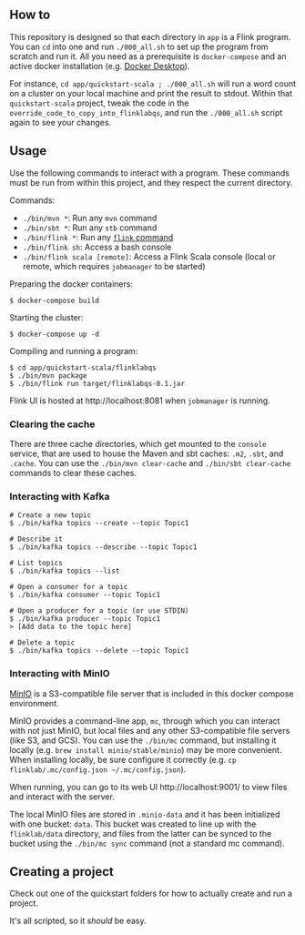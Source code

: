 ## How to

This repository is designed so that each directory in `app` is a Flink program. You can `cd` into one and run `./000_all.sh` to set up the program from scratch and run it. All you need as a prerequisite is `docker-compose` and an active docker installation (e.g. [Docker Desktop](https://www.docker.com/products/docker-desktop)).

For instance, `cd app/quickstart-scala ; ./000_all.sh` will run a word count on
a cluster on your local machine and print the result to stdout. Within that `quickstart-scala` project, tweak the code in the `override_code_to_copy_into_flinklabqs`, and run the `./000_all.sh` script again to see your changes.

## Usage

Use the following commands to interact with a program. These commands must be run from within this project, and they respect the current directory.

Commands:
- `./bin/mvn *`: Run any `mvn` command
- `./bin/sbt *`: Run any `stb` command
- `./bin/flink *`: Run any [`flink` command](https://ci.apache.org/projects/flink/flink-docs-master/docs/deployment/cli/) 
- `./bin/flink sh`: Access a bash console
- `./bin/flink scala [remote]`: Access a Flink Scala console (local or remote, which requires `jobmanager` to be started)

Preparing the docker containers:
```
$ docker-compose build
```

Starting the cluster:
```
$ docker-compose up -d
```

Compiling and running a program:

```
$ cd app/quickstart-scala/flinklabqs
$ ./bin/mvn package
$ ./bin/flink run target/flinklabqs-0.1.jar
```

Flink UI is hosted at http://localhost:8081 when `jobmanager` is running.

### Clearing the cache
There are three cache directories, which get mounted to the `console` service, that are used to house the Maven and sbt caches: `.m2`, `.sbt`, and `.cache`. You can use the `./bin/mvn clear-cache` and `./bin/sbt clear-cache` commands to clear these caches.

### Interacting with Kafka
```
# Create a new topic
$ ./bin/kafka topics --create --topic Topic1

# Describe it
$ ./bin/kafka topics --describe --topic Topic1

# List topics
$ ./bin/kafka topics --list

# Open a consumer for a topic
$ ./bin/kafka consumer --topic Topic1

# Open a producer for a topic (or use STDIN)
$ ./bin/kafka producer --topic Topic1
> [Add data to the topic here]

# Delete a topic
$ ./bin/kafka topics --delete --topic Topic1
```

### Interacting with MinIO
[MinIO](https://min.io/) is a S3-compatible file server that is included in this docker compose environment.

MinIO provides a command-line app, `mc`, through which you can interact with not just MinIO, but local files and any other S3-compatible file servers (like S3, and GCS). You can use the `./bin/mc` command, but installing it locally (e.g. `brew install minio/stable/minio`) may be more convenient. When installing locally, be sure configure it correctly (e.g. `cp flinklab/.mc/config.json ~/.mc/config.json`).

When running, you can go to its web UI http://localhost:9001/ to view files and interact with the server.

The local MinIO files are stored in `.minio-data` and it has been initialized with one bucket: `data`. This bucket was created to line up with the `flinklab/data` directory, and files from the latter can be synced to the bucket using the `./bin/mc sync` command (not a standard mc command).

## Creating a project

Check out one of the quickstart folders for how to actually create and run a project.

It's all scripted, so it *should* be easy.
